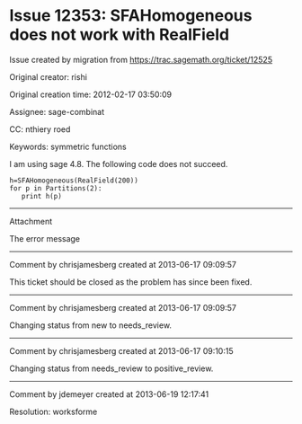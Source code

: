 # Issue 12353: SFAHomogeneous does not work with RealField

Issue created by migration from https://trac.sagemath.org/ticket/12525

Original creator: rishi

Original creation time: 2012-02-17 03:50:09

Assignee: sage-combinat

CC:  nthiery roed

Keywords: symmetric functions

I am using sage 4.8. The following code does not succeed.


```
h=SFAHomogeneous(RealField(200))
for p in Partitions(2):
   print h(p)
```



---

Attachment

The error message


---

Comment by chrisjamesberg created at 2013-06-17 09:09:57

This ticket should be closed as the problem has since been fixed.


---

Comment by chrisjamesberg created at 2013-06-17 09:09:57

Changing status from new to needs_review.


---

Comment by chrisjamesberg created at 2013-06-17 09:10:15

Changing status from needs_review to positive_review.


---

Comment by jdemeyer created at 2013-06-19 12:17:41

Resolution: worksforme
